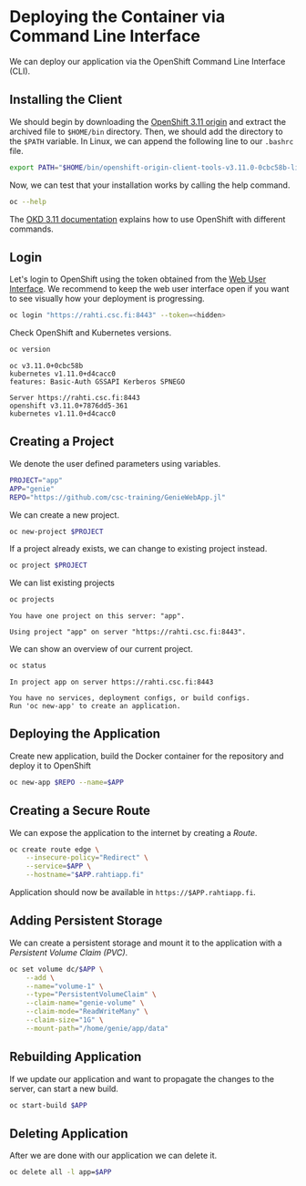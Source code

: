 # Deploying the Container via Command Line Interface
We can deploy our application via the OpenShift Command Line Interface (CLI).

## Installing the Client
We should begin by downloading the [OpenShift 3.11 origin](https://github.com/openshift/origin/releases/tag/v3.11.0) and extract the archived file to `$HOME/bin` directory. Then, we should add the directory to the `$PATH` variable. In Linux, we can append the following line to our `.bashrc` file.

```bash
export PATH="$HOME/bin/openshift-origin-client-tools-v3.11.0-0cbc58b-linux-64bit/:$PATH"
```

Now, we can test that your installation works by calling the help command.

```bash
oc --help
```

The [OKD 3.11 documentation](https://docs.okd.io/3.11/welcome/index.html) explains how to use OpenShift with different commands.


## Login
Let's login to OpenShift using the token obtained from the [Web User Interface](https://rahti.csc.fi:8443/console/). We recommend to keep the web user interface open if you want to see visually how your deployment is progressing.

```bash
oc login "https://rahti.csc.fi:8443" --token=<hidden>
```

Check OpenShift and Kubernetes versions.

```bash
oc version
```

```
oc v3.11.0+0cbc58b
kubernetes v1.11.0+d4cacc0
features: Basic-Auth GSSAPI Kerberos SPNEGO

Server https://rahti.csc.fi:8443
openshift v3.11.0+7876dd5-361
kubernetes v1.11.0+d4cacc0
```


## Creating a Project
We denote the user defined parameters using variables.

```bash
PROJECT="app"
APP="genie"
REPO="https://github.com/csc-training/GenieWebApp.jl"
```

We can create a new project.

```bash
oc new-project $PROJECT
```

If a project already exists, we can change to existing project instead.

```bash
oc project $PROJECT
```

We can list existing projects

```bash
oc projects
```

```
You have one project on this server: "app".

Using project "app" on server "https://rahti.csc.fi:8443".
```

We can show an overview of our current project.

```bash
oc status
```

```
In project app on server https://rahti.csc.fi:8443

You have no services, deployment configs, or build configs.
Run 'oc new-app' to create an application.
```


## Deploying the Application
Create new application, build the Docker container for the repository and deploy it to OpenShift

```bash
oc new-app $REPO --name=$APP
```


## Creating a Secure Route
We can expose the application to the internet by creating a *Route*.

```bash
oc create route edge \
    --insecure-policy="Redirect" \
    --service=$APP \
    --hostname="$APP.rahtiapp.fi"
```

Application should now be available in `https://$APP.rahtiapp.fi`.


## Adding Persistent Storage
We can create a persistent storage and mount it to the application with a *Persistent Volume Claim (PVC)*.

```bash
oc set volume dc/$APP \
    --add \
    --name="volume-1" \
    --type="PersistentVolumeClaim" \
    --claim-name="genie-volume" \
    --claim-mode="ReadWriteMany" \
    --claim-size="1G" \
    --mount-path="/home/genie/app/data"
```


## Rebuilding Application
If we update our application and want to propagate the changes to the server, can start a new build.

```bash
oc start-build $APP
```


## Deleting Application
After we are done with our application we can delete it.

```bash
oc delete all -l app=$APP
```
